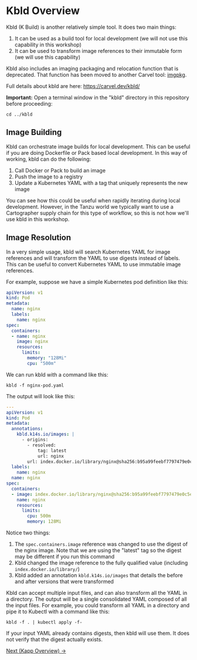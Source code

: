 # Kbld Overview

Kbld (K Build) is another relatively simple tool. It does two main things:

1. It can be used as a build tool for local development (we will not use this capability in this workshop)
2. It can be used to transform image references to their immutable form (we will use this capability)

Kbld also includes an imaging packaging and relocation function that is deprecated. That function has been moved to another
Carvel tool: [imgpkg](https://carvel.dev/imgpkg/).

Full details about kbld are here: https://carvel.dev/kbld/

**Important:** Open a terminal window in the "kbld" directory in this repository before proceeding:

```shell
cd ../kbld
```

## Image Building

Kbld can orchestrate image builds for local development. This can be useful if you are doing Dockerfile or Pack
based local development. In this way of working, kbld can do the following:

1. Call Docker or Pack to build an image
2. Push the image to a registry
3. Update a Kubernetes YAML with a tag that uniquely represents the new image

You can see how this could be useful when rapidly iterating during local development. However, in the Tanzu world we typically
want to use a Cartographer supply chain for this type of workflow, so this is not how we'll use kbld in this workshop.

## Image Resolution

In a very simple usage, kbld will search Kubernetes YAML for image references and will transform the YAML to use
digests instead of labels. This can be useful to convert Kubernetes YAML to use immutable image references.

For example, suppose we have a simple Kubernetes pod definition like this:

```yaml
apiVersion: v1
kind: Pod
metadata:
  name: nginx
  labels:
    name: nginx
spec:
  containers:
  - name: nginx
    image: nginx
    resources:
      limits:
        memory: "128Mi"
        cpu: "500m"
```

We can run kbld with a command like this:

```shell
kbld -f nginx-pod.yaml
```

The output will look like this:

```yaml
---
apiVersion: v1
kind: Pod
metadata:
  annotations:
    kbld.k14s.io/images: |
      - origins:
        - resolved:
            tag: latest
            url: nginx
        url: index.docker.io/library/nginx@sha256:b95a99feebf7797479e0c5eb5ec0bdfa5d9f504bc94da550c2f58e839ea6914f
  labels:
    name: nginx
  name: nginx
spec:
  containers:
  - image: index.docker.io/library/nginx@sha256:b95a99feebf7797479e0c5eb5ec0bdfa5d9f504bc94da550c2f58e839ea6914f
    name: nginx
    resources:
      limits:
        cpu: 500m
        memory: 128Mi
```

Notice two things:

1. The `spec.containers.image` reference was changed to use the digest of the nginx image. Note that we are using the "latest"
   tag so the digest may be different if you run this command
2. Kbld changed the image reference to the fully qualified value (including `index.docker.io/library/`)
3. Kbld added an annotation `kbld.k14s.io/images` that details the before and after versions that were transformed

Kbld can accept multiple input files, and can also transform all the YAML in a directory. The output will be a single
consolidated YAML composed of all the input files. For example, you could transform all YAML in a directory
and pipe it to Kubectl with a command like this:

```shell
kbld -f . | kubectl apply -f-
```

If your input YAML already contains digests, then kbld will use them. It does not verify that the digest actually exists.

[Next (Kapp Overview) -&gt;](../kapp/README.md)
